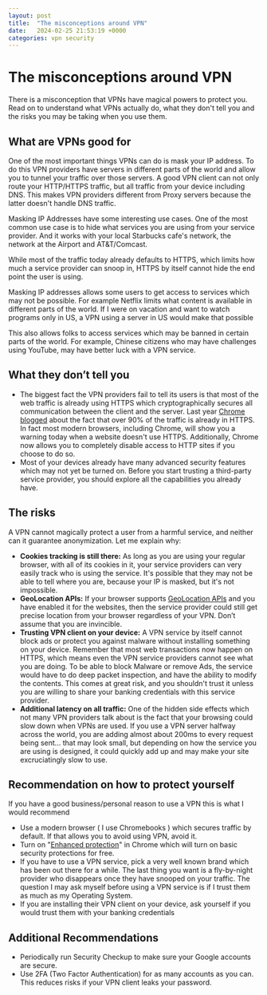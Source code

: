 ```yaml
---
layout: post
title:  "The misconceptions around VPN"
date:   2024-02-25 21:53:19 +0000
categories: vpn security
---
```

# The misconceptions around VPN
There is a misconception that VPNs have magical powers to protect you. Read on to understand what VPNs actually do, what they don't tell you and the risks you may be taking when you use them.

## What are VPNs good for
One of the most important things VPNs can do is mask your IP address. To do this VPN providers have servers in different parts of the world and allow you to tunnel your traffic over those servers. A good VPN client can not only route your HTTP/HTTPS traffic, but all traffic from your device including DNS. This makes VPN providers different from Proxy servers because the latter doesn't handle DNS traffic.

Masking IP Addresses have some interesting use cases. One of the most common use case is to hide what services you are using from your service provider. And it works with your local Starbucks cafe's network, the network at the Airport and AT&T/Comcast.

While most of the traffic today already defaults to HTTPS, which limits how much a service provider can snoop in, HTTPS by itself cannot hide the end point the user is using.

Masking IP addresses allows some users to get access to services which may not be possible. For example Netflix limits what content is available in different parts of the world. If I were on vacation and want to watch programs only in US, a VPN using a server in US would make that possible

This also allows folks to access services which may be banned in certain parts of the world.  For example, Chinese citizens who may have challenges using YouTube, may have better luck with a VPN service.

## What they don’t tell you
* The biggest fact the VPN providers fail to tell its users is that most of the web traffic is already using HTTPS which cryptographically secures all communication between the client and the server.  Last year [Chrome blogged](https://blog.chromium.org/2023/08/towards-https-by-default.html) about the fact that over 90% of the traffic is already in HTTPS. In fact most modern browsers, including Chrome, will show you a warning today when a website doesn't use HTTPS. Additionally, Chrome now allows you to completely disable access to HTTP sites if you choose to do so.
* Most of your devices already have many advanced security features which may not yet be turned on. Before you start trusting a third-party service provider, you should explore all the capabilities you already have. 

## The risks
A VPN cannot magically protect a user from a harmful service, and neither can it guarantee anonymization. Let me explain why:

* **Cookies tracking is still there:** As long as you are using your regular browser, with all of its cookies in it, your service providers can very easily track who is using the service. It's possible that they may not be able to tell where you are, because your IP is masked, but it's not impossible. 
* **GeoLocation APIs:**  If your browser supports [GeoLocation APIs](https://developer.mozilla.org/en-US/docs/Web/API/Geolocation_API) and you have enabled it for the websites, then the service provider could still get precise location from your browser regardless of your VPN. Don’t assume that you are invincible.
* **Trusting VPN client on your device:** A VPN service by itself cannot block ads or protect you against malware without installing something on your device. Remember that most web transactions now happen on HTTPS, which means even the VPN service providers cannot see what you are doing. To be able to block Malware or remove Ads, the service would have to do deep packet inspection, and have the ability to modify the contents. This comes at great risk, and you shouldn't trust it unless you are willing to share your banking credentials with this service provider.
* **Additional latency on all traffic:** One of the hidden side effects which not many VPN providers talk about is the fact that your browsing could slow down when VPNs are used. If you use a VPN server halfway across the world, you are adding almost about 200ms to every request being sent... that may look small, but depending on how the service you are using is designed, it could quickly add up and may make your site excruciatingly slow to use.

## Recommendation on how to protect yourself
If you have a good business/personal reason to use a VPN this is what I would recommend

* Use a modern browser ( I use Chromebooks ) which secures traffic by default. If that allows you to avoid using VPN, avoid it.
* Turn on "[Enhanced protection](https://security.googleblog.com/2022/12/enhanced-protection-strongest-level-of.html)" in Chrome which will turn on basic security protections for free.
* If you have to use a VPN service, pick a very well known brand which has been out there for a while. The last thing you want is a fly-by-night provider who disappears once they have snooped on your traffic. The question I may ask myself before using a VPN service is if I trust them as much as my Operating System.
* If you are installing their VPN client on your device, ask yourself if you would trust them with your banking credentials

## Additional Recommendations
* Periodically run Security Checkup to make sure your Google accounts are secure.
* Use 2FA (Two Factor Authentication) for as many accounts as you can. This reduces risks if your VPN client leaks your password.
